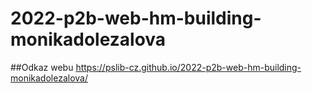 # 2022-p2b-web-hm-building-monikadolezalova
##Odkaz webu
https://pslib-cz.github.io/2022-p2b-web-hm-building-monikadolezalova/
